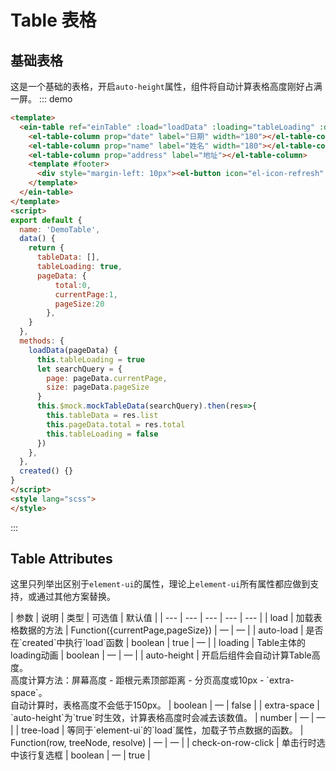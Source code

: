# Table 表格

## 基础表格
这是一个基础的表格，开启`auto-height`属性，组件将自动计算表格高度刚好占满一屏。
::: demo 
```html
<template>
  <ein-table ref="einTable" :load="loadData" :loading="tableLoading" :data="tableData" auto-height :total="pageData.total" :current-page.sync="pageData.currentPage" :page-size.sync="pageData.pageSize" >
    <el-table-column prop="date" label="日期" width="180"></el-table-column>
    <el-table-column prop="name" label="姓名" width="180"></el-table-column>
    <el-table-column prop="address" label="地址"></el-table-column>
    <template #footer>
      <div style="margin-left: 10px"><el-button icon="el-icon-refresh" @click="loadData">刷新</el-button></div>
    </template>
  </ein-table>
</template>
<script>
export default {
  name: 'DemoTable',
  data() {
    return {
      tableData: [],
      tableLoading: true,
      pageData: {
          total:0,
          currentPage:1,
          pageSize:20
        },
    }
  },
  methods: {
    loadData(pageData) {
      this.tableLoading = true
      let searchQuery = {
        page: pageData.currentPage,
        size: pageData.pageSize
      }
      this.$mock.mockTableData(searchQuery).then(res=>{
        this.tableData = res.list
        this.pageData.total = res.total
        this.tableLoading = false
      })
    },
  },
  created() {}
}
</script>
<style lang="scss">
</style>
```
:::

## Table Attributes
这里只列举出区别于`element-ui`的属性，理论上`element-ui`所有属性都应做到支持，或通过其他方案替换。
<div class="docs-table-wrapper">
| 参数 | 说明 | 类型 | 可选值 | 默认值 |
| --- | --- | --- | --- | --- |
| load | 加载表格数据的方法 | Function({currentPage,pageSize}) | — | — |
| auto-load | 是否在`created`中执行`load`函数 | boolean | true | — |
| loading | Table主体的loading动画 | boolean | — | — |
| auto-height | 开启后组件会自动计算Table高度。<br/>高度计算方法：屏幕高度 - 距根元素顶部距离 - 分页高度或10px - `extra-space`。<br/>自动计算时，表格高度不会低于150px。 | boolean | — | false |
| extra-space | `auto-height`为`true`时生效，计算表格高度时会减去该数值。 | number | — | — |
| tree-load | 等同于`element-ui`的`load`属性，加载子节点数据的函数。 | Function(row, treeNode, resolve) | — | — |
| check-on-row-click | 单击行时选中该行复选框 | boolean | — | true |

</div>
